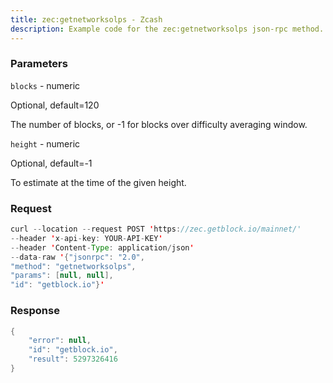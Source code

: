 ```yaml
---
title: zec:getnetworksolps - Zcash
description: Example code for the zec:getnetworksolps json-rpc method. Сomplete guide on how to use zec:getnetworksolps json-rpc in GetBlock.io Web3 documentation.
---
```


### Parameters


`blocks` - numeric

Optional, default=120

The number of blocks, or -1 for blocks over difficulty averaging window.

`height` - numeric

Optional, default=-1

To estimate at the time of the given height.

### Request

``` java
curl --location --request POST 'https://zec.getblock.io/mainnet/' 
--header 'x-api-key: YOUR-API-KEY' 
--header 'Content-Type: application/json' 
--data-raw '{"jsonrpc": "2.0",
"method": "getnetworksolps",
"params": [null, null],
"id": "getblock.io"}'
```

###  Response

``` java
{
    "error": null,
    "id": "getblock.io",
    "result": 5297326416
}
```

